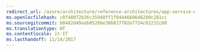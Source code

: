 ```yaml
---
redirect_url: /azure/architecture/reference-architectures/app-service-web-app/basic-web-app
ms.openlocfilehash: c8f48072b36c35948ff1f04446606d6280c281cc
ms.sourcegitcommit: b0482d49aab0526be386837702e7724c61232c60
ms.translationtype: HT
ms.contentlocale: it-IT
ms.lasthandoff: 11/14/2017
---
```

